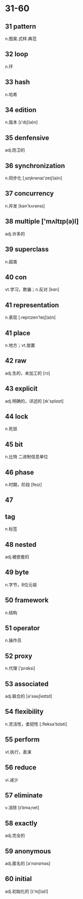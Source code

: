 # 31-60

## 31 pattern

n.图案.式样.典范

## 32 loop

n.环

## 33 hash

n.哈希

## 34 edition

n.版本 [ɪ'dɪʃ(ə)n]

## 35 denfensive

adj.防卫的

## 36 synchronization

n.同步化  [ˌsɪŋkrənaɪ'zeɪʃ(ə)n]

## 37 concurrency

n.并发  [kən'kʌrənsɪ]

## 38 multiple ['mʌltɪp(ə)l]

adj.许多的

## 39 superclass

n.超类

## 40 con

vt.学习，欺骗；n.反对 [kɑn]

## 41 representation

n.表现 [.reprɪzen'teɪʃ(ə)n]

## 41 place

n.地方；vt.放置

## 42 raw

adj.生的，未加工的 [rɔ]

## 43 explicit

adj.明确的，详述的 [ɪk'splɪsɪt]

## 44 lock

n.死锁

## 45 bit

n.比特 二进制信息单位

## 46 phase

n.时期，阶段 [feɪz]

## 47

## tag

n.标签

## 48 nested

adj.被嵌套的

## 49 byte

n.字节，8位元祖

## 50 framework

n.结构

## 51 operator

n.操作员

## 52 proxy

n.代理 ['prɑksi]

## 53 associated

adj.联合的 [ə'səʊʃieɪtɪd]

## 54 flexibility

n.灵活性，柔韧性 [.fleksə'bɪləti]

## 55 perform

vt.执行，表演

## 56 reduce

vi.减少

## 57 eliminate

v.消除 [ɪˈlɪməˌnet]

## 58 exactly

adj.完全的

## 59 anonymous

adj.匿名的 [ə'nɑnɪməs]

## 60 initial

adj.初始化的 [ɪ'nɪʃ(ə)l]